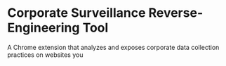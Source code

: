# Corporate Surveillance Reverse-Engineering Tool

A Chrome extension that analyzes and exposes corporate data collection practices on websites you 